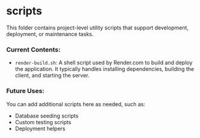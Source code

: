# scripts
This folder contains project-level utility scripts that support development, deployment, or maintenance tasks.

### Current Contents:

- `render-build.sh`: A shell script used by Render.com to build and deploy the application. It typically handles installing dependencies, building the client, and starting the server.

### Future Uses:
You can add additional scripts here as needed, such as:
- Database seeding scripts
- Custom testing scripts
- Deployment helpers
